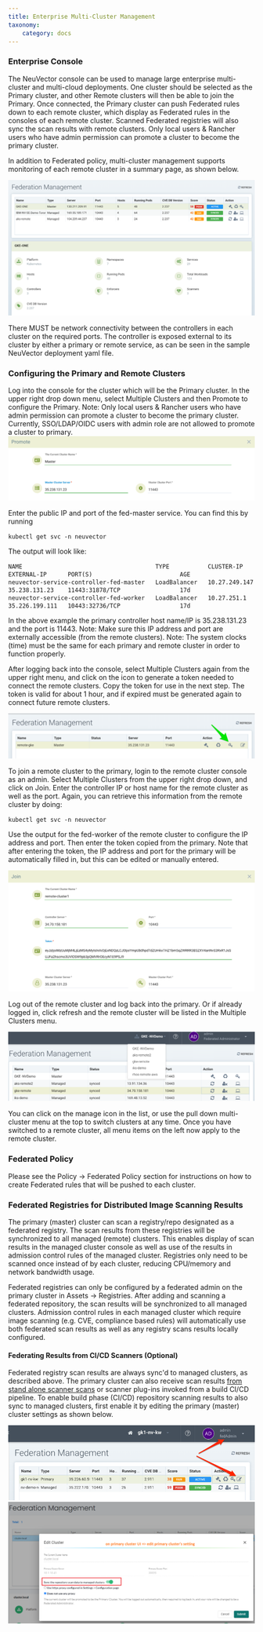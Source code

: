 ```yaml
---
title: Enterprise Multi-Cluster Management
taxonomy:
    category: docs
---
```


### Enterprise Console
The NeuVector console can be used to manage large enterprise multi-cluster and multi-cloud deployments. One cluster should be selected as the Primary cluster, and other Remote clusters will then be able to join the Primary. Once connected, the Primary cluster can push Federated rules down to each remote cluster, which display as Federated rules in the consoles of each remote cluster. Scanned Federated registries will also sync the scan results with remote clusters. Only local users & Rancher users who have admin permission can promote a cluster to become the primary cluster.

In addition to Federated policy, multi-cluster management supports monitoring of each remote cluster in a summary page, as shown below.

![Summary](multicluster_summary.png)

There MUST be network connectivity between the controllers in each cluster on the required ports. The controller is exposed external to its cluster by either a primary or remote service, as can be seen in the sample NeuVector deployment yaml file.


### Configuring the Primary and Remote Clusters

Log into the console for the cluster which will be the Primary cluster. In the upper right drop down menu, select Multiple Clusters and then Promote to configure the Primary. Note: Only local users & Rancher users who have admin permission can promote a cluster to become the primary cluster. Currently, SSO/LDAP/OIDC users with admin role are not allowed to promote a cluster to primary.
![MasterConfig](master1.png)

Enter the public IP and port of the fed-master service. You can find this by running
```
kubectl get svc -n neuvector
```
The output will look like:
```
NAME                                      TYPE           CLUSTER-IP      EXTERNAL-IP      PORT(S)                         AGE
neuvector-service-controller-fed-master   LoadBalancer   10.27.249.147   35.238.131.23    11443:31878/TCP                 17d
neuvector-service-controller-fed-worker   LoadBalancer   10.27.251.1     35.226.199.111   10443:32736/TCP                 17d
```

In the above example the primary controller host name/IP is 35.238.131.23 and the port is 11443. Note: Make sure this IP address and port are externally accessible (from the remote clusters). Note: The system clocks (time) must be the same for each primary and remote cluster in order to function properly.

After logging back into the console, select Multiple Clusters again from the upper right menu, and click on the icon to generate a token needed to connect the remote clusters. Copy the token for use in the next step. The token is valid for about 1 hour, and if expired must be generated again to connect future remote clusters.

![Token](master_token.png)

To join a remote cluster to the primary, login to the remote cluster console as an admin. Select Multiple Clusters from the upper right drop down, and click on Join. Enter the controller IP or host name for the remote cluster as well as the port. Again, you can retrieve this information from the remote cluster by doing:
```
kubectl get svc -n neuvector
```
Use the output for the fed-worker of the remote cluster to configure the IP address and port. Then enter the token copied from the primary. Note that after entering the token, the IP address and port for the primary will be automatically filled in, but this can be edited or manually entered.

![JoinRemote](join_remote.png)

Log out of the remote cluster and log back into the primary. Or if already logged in, click refresh and the remote cluster will be listed in the Multiple Clusters menu.

![FedMaster](fed_master_list.png)

You can click on the manage icon in the list, or use the pull down multi-cluster menu at the top to switch clusters at any time. Once you have switched to a remote cluster, all menu items on the left now apply to the remote cluster. 

### Federated Policy

Please see the Policy -> Federated Policy section for instructions on how to create Federated rules that will be pushed to each cluster.

### Federated Registries for Distributed Image Scanning Results
The primary (master) cluster can scan a registry/repo designated as a federated registry. The scan results from these registries will be synchronized to all managed (remote) clusters. This enables display of scan results in the managed cluster console as well as use of the results in admission control rules of the managed cluster. Registries only need to be scanned once instead of by each cluster, reducing CPU/memory and network bandwidth usage. 

Federated registries can only be configured by a federated admin on the primary cluster in Assets -> Registries. After adding and scanning a federated repository, the scan results will be synchronized to all managed clusters. Admission control rules in each managed cluster which require image scanning (e.g. CVE, compliance based rules) will automatically use both federated scan results as well as any registry scans results locally configured.

#### Federating Results from CI/CD Scanners (Optional)

Federated registry scan results are always sync'd to managed clusters, as described above. The primary cluster can also receive scan results [from stand alone scanner scans](/scanning/scanners#standalone-scanner-for-local-scanning) or scanner plug-ins invoked from a build CI/CD pipeline. To enable build phase (CI/CD) repository scanning results to also sync to managed clusters, first enable it by editing the primary (master) cluster settings as shown below.

![master_settings](fed_primary_config.png)
![fed_sync](fed_reg_sync.png)

